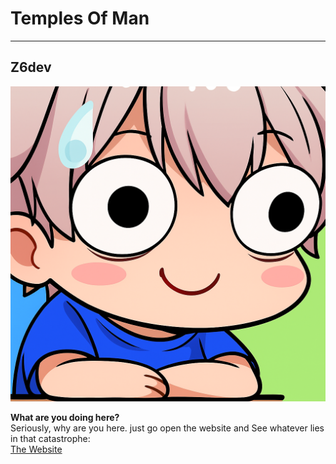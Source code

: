 # Temples Of Man
---

## Z6dev ##  

![My Profile Picture](/assets/Jakuta.png)

**What are you doing here?**  
Seriously, why are you here. just go open the website and See whatever lies in that catastrophe:  
[The Website](https://z6dev.github.io/Temples-Of-Man/)  
